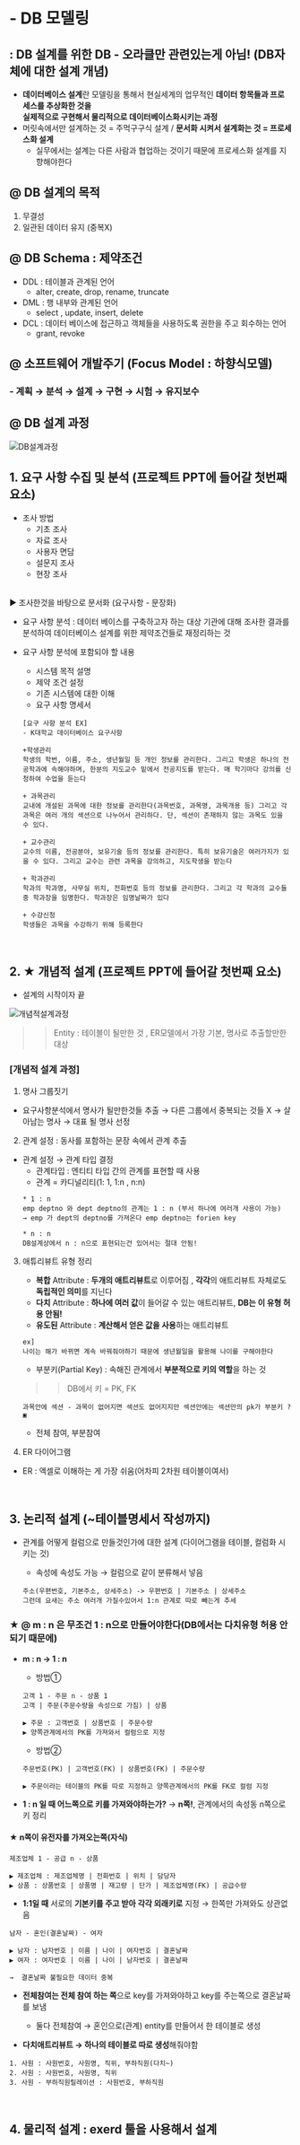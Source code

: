 # - DB 모델링 
## : DB 설계를 위한 DB - 오라클만 관련있는게 아님! (DB자체에 대한 설계 개념)
- **데이터베이스 설계**란 모델링을 통해서 현실세계의 업무적인 **데이터 항목들과 프로세스를 추상화한 것을**<br> 
**실제적으로 구현해서 물리적으로 데이터베이스화시키는 과정**
- 머릿속에서만 설계하는 것 = 주먹구구식 설계 / **문서화 시켜서 설계화는 것 = 프로세스화 설계**
    - 실무에서는 설계는 다른 사람과 협업하는 것이기 때문에 프로세스화 설계를 지향해야한다

## @ DB 설계의 목적
1. 무결성
2. 일관된 데이터 유지 (중복X)

## @ DB Schema : 제약조건
- DDL : 테이블과 관계된 언어 
    - alter, create, drop, rename, truncate 
- DML : 행 내부와 관계된 언어 
    - select , update, insert, delete
- DCL : 데이터 베이스에 접근하고 객체들을 사용하도록 권한을 주고 회수하는 언어
    - grant, revoke

## @ 소프트웨어 개발주기 (Focus Model : 하향식모델)
### - 계획 → 분석 → 설계 → 구현 → 시험 → 유지보수

## @ DB 설계 과정 

![DB설계과정](https://user-images.githubusercontent.com/74290204/106735963-365aaf00-6658-11eb-9a5d-aa207ef18c80.png)


## 1. 요구 사항 수집 및 분석 (프로젝트 PPT에 들어갈 첫번째 요소)
- 조사 방법
    - 기초 조사 
    - 자료 조사
    - 사용자 면담
    - 설문지 조사 
    - 현장 조사 
<br>
▶ 조사한것을 바탕으로 문서화 (요구사항 - 문장화)

- 요구 사항 분석 : 데이터 베이스를 구축하고자 하는 대상 기관에 대해 조사한 결과를 분석하여 데이터베이스 설계를 위한 제약조건들로 재정리하는 것 

- 요구 사항 분석에 포함되야 할 내용
    - 시스템 목적 설명
    - 제약 조건 설정 
    - 기존 시스템에 대한 이해
    - 요구 사항 명세서
    
    ```
    [요구 사항 분석 EX]
    - K대학교 데이터베이스 요구사항

    +학생관리 
    학생의 학번, 이름, 주소, 생년월일 등 개인 정보를 관리한다. 그리고 학생은 하나의 전공학과에 속해야하며, 한분의 지도교수 밑에서 전공지도를 받는다. 매 학기마다 강의를 신청하여 수업을 듣는다

    + 과목관리
    교내에 개설된 과목에 대한 정보를 관리한다(과목번호, 과목명, 과목개용 등) 그리고 각 과목은 여러 개의 섹션으로 나누어서 관리하다. 단, 섹션이 존재하지 않는 과목도 있을 수 있다.

    + 교수관리
    교수의 이름, 전공분야, 보유기술 등의 정보를 관리한다. 특히 보유기술은 여러가지가 있을 수 있다. 그리고 교수는 관련 과목을 강의하고, 지도학생을 받는다

    + 학과관리
    학과의 학과명, 사무실 위치, 전화번호 등의 정보를 관리한다. 그리고 각 학과의 교수들 중 학과장을 임명한다. 학과장은 임명날짜가 있다

    + 수강신청
    학생들은 과목을 수강하기 위해 등록한다
    ```
<br>

## 2. ★ 개념적 설계 (프로젝트 PPT에 들어갈 첫번째 요소)
- 설계의 시작이자 끝 

![개념적설계과정](https://user-images.githubusercontent.com/74290204/106736832-4d4dd100-6659-11eb-96fe-ea45845225a8.png)

>> Entity  : 테이블이 될만한 것 , ER모델에서 가장 기본, 명사로 추출할만한 대상

### [개념적 설계 과정]

1. 명사 그룹짓기
- 요구사항분석에서 명사가 될만한것들 추출 → 다른 그룹에서 중복되는 것들 X → 살아남는 명사 → 대표 될 명사 선정

2. 관계 설정 : 동사를 포함하는 문장 속에서 관계 추출 
- 관계 설정 → 관계 타입 결정
    - 관계타입 : 엔티티 타입 간의 관계를 표현할 때 사용 
    - 관계 = 카디널리티(1: 1, 1:n , n:n)
    ```
    * 1 : n 
    emp deptno 와 dept deptno의 관계는 1 : n (부서 하나에 여러개 사용이 가능)
    → emp 가 dept의 deptno를 가져온다 emp deptno는 forien key 

    * n : n
    DB설계상에서 n : n으로 표현되는건 있어서는 절대 안됨!  
    ```

3. 애튜리뷰트 유형 정리

    - **복합** Attribute : **두개의 애트리뷰트**로 이루어짐 , **각각**의 애트리뷰트 자체로도 **독립적인 의미**를 지닌다 
    - **다치** Attribute : **하나에 여러 값**이 들어갈 수 있는 애트리뷰트, **DB는 이 유형 허용 안됨!**
    - **유도된** Attribute : **계산해서 얻은 값을 사용**하는 애트리뷰트
    
    ```
    ex]
    나이는 해가 바뀌면 계속 바꿔줘야하기 때문에 생년월일을 활용해 나이를 구해야한다
    ```
    
    - 부분키(Partial Key) : 속해진 관계에서 **부분적으로 키의 역할**을 하는 것
    >> DB에서 키 = PK, FK
    
    ```
    과목안에 섹션 - 과목이 없어지면 섹션도 없어지지만 섹션안에는 섹션만의 pk가 부분키 ? ▣ 
    ```
    
    - 전체 참여, 부분참여 
    
4. ER 다이어그램
- ER : 엑셀로 이해하는 게 가장 쉬움(어차피 2차원 테이블이여서)
<br>

## 3. 논리적 설계 (~테이블명세서 작성까지)
- 관계를 어떻게 컬럼으로 만들것인가에 대한 설계 (다이어그램을 테이블, 컬럼화 시키는 것)
    - 속성에 속성도 가능 → 컬럼으로 같이 분류해서 넣음 
    
    ```
    주소(우편번호, 기본주소, 상세주소) -> 우편번호 | 기본주소 | 상세주소
    그런데 요새는 주소 여러개 가질수있어서 1:n 관계로 따로 빼는게 추세
    ```

### ★ @ m : n 은 무조건 1 : n으로 만들어야한다(DB에서는 다치유형 허용 안되기 때문에)

- **m : n → 1 : n** 

    - 방법① 
    ```
    고객 1 - 주문 n - 상품 1
    고객 | 주문(주문수량을 속성으로 가짐) | 상품

    ▶ 주문 : 고객번호 | 상품번호 | 주문수량 
    ▶ 양쪽관계에서의 PK를 가져와서 컬럼으로 지정
    ```
    
    - 방법② 
    ```
    주문번호(PK) | 고객번호(FK) | 상품번호(FK) | 주문수량 

    ▶ 주문이라는 테이블의 PK를 따로 지정하고 양쪽관계에서의 PK를 FK로 컬럼 지정
    ```

- **1 : n 일 때 어느쪽으로 키를 가져와야하는가?** → **n쪽!**, 관계에서의 속성동 n쪽으로 키 정리
#### ★ n쪽이 유전자를 가져오는쪽(자식)
```
제조업체 1 - 공급 n - 상품

▶ 제조업체 : 제조업체명 | 전화번호 | 위치 | 담당자
▶ 상품 : 상품번호 | 상품명 | 재고량 | 단가 | 제조업체명(FK) | 공급수량
```

- **1:1일 때** 서로의 **기본키를 주고 받아 각각 외래키로** 지정 → 한쪽만 가져와도 상관없음
```
남자 - 혼인(결혼날짜) - 여자 

▶ 남자 : 남자번호 | 이름 | 나이 | 여자번호 | 결혼날짜
▶ 여자 : 여자번호 | 이름 | 나이 | 남자번호 | 결혼날짜

→  결혼날짜 불필요한 데이터 중복  
```

- **전체참여는 전체 참여 하는 쪽**으로 key를 가져와야하고 key를 주는쪽으로 결혼날짜를 보냄 
    - 둘다 전체참여 → 혼인으로(관계) entity를 만들어서 한 테이블로 생성 

- **다치애트리뷰트 → 하나의 테이블로 따로 생성**해줘야함
```
1. 사원 : 사원번호, 사원명, 직위, 부하직원(다치~)
2. 사원 : 사원번호, 사원명, 직위
3. 사원 - 부하직원릴레이션 : 사원번호, 부하직원
```
<br>

## 4. 물리적 설계 : exerd 툴을 사용해서 설계




